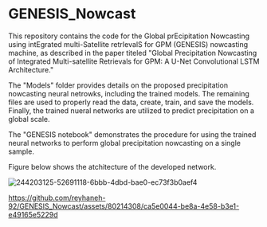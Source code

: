 # GENESIS_Nowcast
This repository contains the code for the Global prEcipitation Nowcasting using intEgrated multi-Satellite retrIevalS for GPM (GENESIS) nowcasting machine, as described in the paper titeled "Global Precipitation Nowcasting of Integrated Multi-satellite Retrievals for GPM: A U-Net Convolutional LSTM Architecture."

The "Models" folder provides details on the proposed precipitation nowcasting neural netrowks, including the trained models. The remaining files are used to properly read the data, create, train, and save the models. Finally, the trained nueral networks are utilized to predict precipitation on a global scale.

The "GENESIS notebook" demonstrates the procedure for using the trained neural networks to perform global precipitation nowcasting on a single sample.

Figure below shows the atchitecture of the developed network.


![244203125-52691118-6bbb-4dbd-bae0-ec73f3b0aef4](https://github.com/reyhaneh-92/GENESIS_Nowcast/assets/80214308/86c6595d-6886-476c-b265-20b10f72c938)



https://github.com/reyhaneh-92/GENESIS_Nowcast/assets/80214308/ca5e0044-be8a-4e58-b3e1-e49165e5229d

